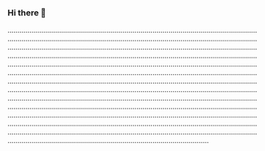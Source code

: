 ### Hi there 👋

................................................................................................................................................................................................................................................................................................................................................................................................................................................................................................................................................................................................................................................................................................................................................................................................................................................................................................................................................................................................................................................................................................................................................................................................................................................................................................................................................................................................................................................................................................................................................................................................................................................................................................................................................................................